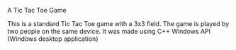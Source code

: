 A Tic Tac Toe Game

This is a standard Tic Tac Toe game with a 3x3 field.
The game is played by two people on the same device.
It was made using C++ Windows API (Windows desktop application)
